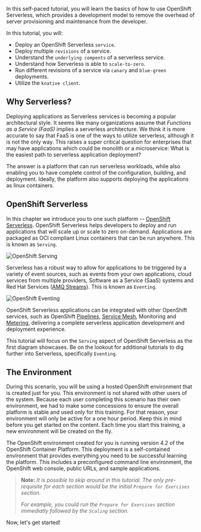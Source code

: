 In this self-paced tutorial, you will learn the basics of how to use OpenShift Serverless, which provides a development model to remove the overhead of server provisioning and maintenance from the developer.

In this tutorial, you will:
* Deploy an OpenShift Serverless `service`.
* Deploy multiple `revisions` of a service.
* Understand the `underlying compents` of a serverless service.
* Understand how Serverless is able to `scale-to-zero`.
* Run different revisions of a service via `canary` and `blue-green` deployments.
* Utilize the `knative client`.

## Why Serverless?

Deploying applications as Serverless services is becoming a popular architectural style. It seems like many organizations assume that _Functions as a Service (FaaS)_ implies a serverless architecture. We think it is more accurate to say that FaaS is one of the ways to utilize serverless, although it is not the only way. This raises a super critical question for enterprises that may have applications which could be monolith or a microservice: What is the easiest path to serverless application deployment?

The answer is a platform that can run serverless workloads, while also enabling you to have complete control of the configuration, building, and deployment. Ideally, the platform also supports deploying the applications as linux containers.

## OpenShift Serverless

In this chapter we introduce you to one such platform -- [OpenShift Serverless](https://www.openshift.com/learn/topics/serverless).  OpenShift Serverless helps developers to deploy and run applications that will scale up or scale to zero on-demand. Applications are packaged as OCI compliant Linux containers that can be run anywhere.  This is known as `Serving`.

![OpenShift Serving](/btannous/assets/middleware/serverless/00-intro/knative-serving-diagram.png)

Serverless has a robust way to allow for applications to be triggered by a variety of event sources, such as events from your own applications, cloud services from multiple providers, Software as a Service (SaaS) systems and Red Hat Services ([AMQ Streams](https://access.redhat.com/products/red-hat-amq)).  This is known as `Eventing`.

![OpenShift Eventing](/btannous/assets/middleware/serverless/00-intro/knative-eventing-diagram.png)

OpenShift Serverless applications can be integrated with other OpenShift services, such as OpenShift [Pipelines](https://www.openshift.com/learn/topics/pipelines), [Service Mesh](https://www.openshift.com/learn/topics/service-mesh), Monitoring and [Metering](https://github.com/operator-framework/operator-metering), delivering a complete serverless application development and deployment experience.

This tutorial will focus on the `Serving` aspect of OpenShift Serverless as the first diagram showcases.  Be on the lookout for additional tutorials to dig further into Serverless, specifically `Eventing`.

## The Environment

During this scenario, you will be using a hosted OpenShift environment that is created just for you. This environment is not shared with other users of the system. Because each user completing this scenario has their own environment, we had to make some concessions to ensure the overall platform is stable and used only for this training. For that reason, your environment will only be active for a one hour period. Keep this in mind before you get started on the content. Each time you start this training, a new environment will be created on the fly.

The OpenShift environment created for you is running version 4.2 of the OpenShift Container Platform. This deployment is a self-contained environment that provides everything you need to be successful learning the platform. This includes a preconfigured command line environment, the OpenShift web console, public URLs, and sample applications.

> **Note:** *It is possible to skip around in this tutorial.  The only pre-requisite for each section would be the initial `Prepare for Exercises` section.*
>
> *For example, you could run the `Prepare for Exercises` section immediatly followed by the `Scaling` section.*

Now, let's get started!
